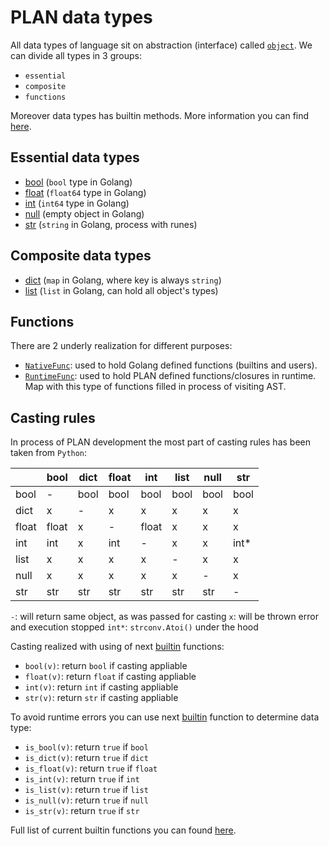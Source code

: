 # PLAN data types

All data types of language sit on abstraction (interface) called [`object`](../pkg/engine/object/object.go). We can divide all types in 3 groups:
- `essential`
- `composite`
- `functions`

Moreover data types has builtin methods. More information you can find [here](./builtin_methods.md).

## Essential data types

- [bool](../pkg/engine/object/bool.go) (`bool` type in Golang)
- [float](../pkg/engine/object/float.go) (`float64` type in Golang)
- [int](../pkg/engine/object/int.go) (`int64` type in Golang)
- [null](../pkg/engine/object/null.go) (empty object in Golang)
- [str](../pkg/engine/object/str.go) (`string` in Golang, process with runes)

## Composite data types

- [dict](../pkg/engine/object/dict.go) (`map` in Golang, where key is always `string`)
- [list](../pkg/engine/object/list.go) (`list` in Golang, can hold all object's types)

## Functions

There are 2 underly realization for different purposes:
- [`NativeFunc`](../pkg/engine/object/native_func.go): used to hold Golang defined functions (builtins and users).
- [`RuntimeFunc`](../pkg/engine/object/runtime_func.go): used to hold PLAN defined functions/closures in runtime. Map with this type of functions filled in process of visiting AST.

## Casting rules

In process of PLAN development the most part of casting rules has been taken from `Python`:

|       | bool  | dict | float | int   | list | null | str  |
|-------|-------|------|-------|-------|------|------|------|
| bool  | -     | bool | bool  | bool  | bool | bool | bool |
| dict  | x     | -    | x     | x     | x    | x    | x    |
| float | float | x    | -     | float | x    | x    | x    |
| int   | int   | x    | int   | -     | x    | x    | int* |
| list  | x     | x    | x     | x     | -    | x    | x    |
| null  | x     | x    | x     | x     | x    | -    | x    |
| str   | str   | str  | str   | str   | str  | str  | -    |

`-`: will return same object, as was passed for casting
`x`: will be thrown error and execution stopped
`int*`: `strconv.Atoi()` under the hood

Casting realized with using of next [builtin](../pkg/engine/builtin/register.go) functions:
- `bool(v)`: return `bool` if casting appliable
- `float(v)`: return `float` if casting appliable
- `int(v)`: return `int` if casting appliable
- `str(v)`: return `str` if casting appliable

To avoid runtime errors you can use next [builtin](../pkg/engine/builtin/register.go) function to determine data type:
- `is_bool(v)`: return `true` if `bool`
- `is_dict(v)`: return `true` if `dict`
- `is_float(v)`: return `true` if `float`
- `is_int(v)`: return `true` if `int`
- `is_list(v)`: return `true` if `list`
- `is_null(v)`: return `true` if `null`
- `is_str(v)`: return `true` if `str`

Full list of current builtin functions you can found [here](./builtin_functions.md).
